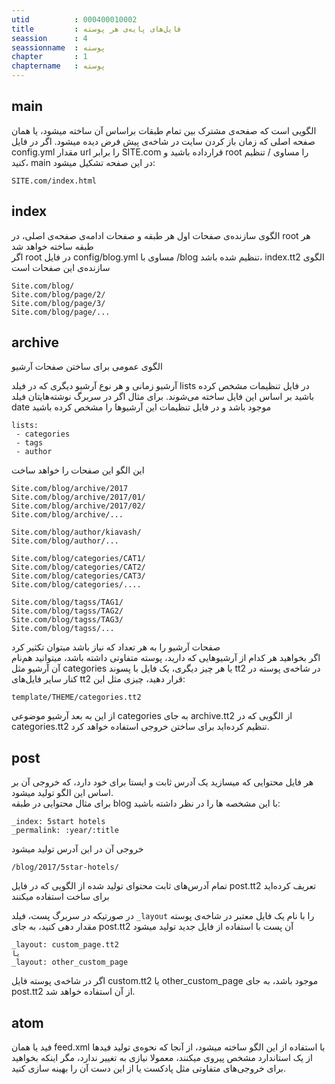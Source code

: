 ```yaml
---
utid          : 000400010002
title         : فایل‌های پایه‌ی هر پوسته
seassion      : 4
seassionname  : پوسته
chapter       : 1
chaptername   : پوسته
---
```



<h2>main</h2>

<p>الگویی است که صفحه‌ی مشترک بین تمام طبقات براساس آن ساخته میشود، یا همان صفحه اصلی که زمان باز کردن سایت در شاخه‌ی پیش فرض دیده میشود.
اگر در فایل config.yml مقدار url را برابر SITE.com قرارداده باشید و root را مساوی / تنظیم کنید، main در این صفحه تشکیل میشود:</p>

<pre><code>SITE.com/index.html
</code></pre>

<h2>index</h2>

<p>الگوی سازنده‌ی صفحات اول هر طبقه و صفحات ادامه‌ی صفحه‌ی اصلی، در root هر طبقه ساخته خواهد شد <br />
اگر root در فایل
    config/blog.yml
مساوی با
    /blog
تنظیم شده باشد، index.tt2 الگوی سازنده‌ی این صفحات است</p>

<pre><code>Site.com/blog/
Site.com/blog/page/2/
Site.com/blog/page/3/
Site.com/blog/page/...
</code></pre>

<h2>archive</h2>

<p>الگوی عمومی برای ساختن صفحات آرشیو</p>

<p>آرشیو زمانی و هر نوع آرشیو دیگری که در فیلد lists در فایل تنظیمات مشخص کرده باشید بر اساس این فایل ساخته می‌شوند.
برای مثال اگر در سربرگ نوشته‌هایتان فیلد date موجود باشد و در فایل تنظیمات این آرشیو‌ها را مشخص کرده باشید</p>

<pre><code>lists:
 - categories
 - tags
 - author
</code></pre>

<p>این الگو این صفحات را خواهد ساخت</p>

<pre><code>Site.com/blog/archive/2017
Site.com/blog/archive/2017/01/
Site.com/blog/archive/2017/02/
Site.com/blog/archive/...

Site.com/blog/author/kiavash/
Site.com/blog/author/...

Site.com/blog/categories/CAT1/
Site.com/blog/categories/CAT2/
Site.com/blog/categories/CAT3/
Site.com/blog/categories/....

Site.com/blog/tagss/TAG1/
Site.com/blog/tagss/TAG2/
Site.com/blog/tagss/TAG3/
Site.com/blog/tagss/...
</code></pre>

<p>صفحات آرشیو را به هر تعداد که نیاز باشد میتوان تکثیر کرد <br />
اگر بخواهید هر کدام از آرشیو‌هایی که دارید، پوسته متفاوتی داشته باشد، میتوانید هم‌نام آن آرشیو مثل categories یا هر چیز دیگری، یک فایل با پسوند tt2 در شاخه‌ی پوسته در کنار سایر فایل‌های tt2 قرار دهید، چیزی مثل این:</p>

<pre><code>template/THEME/categories.tt2
</code></pre>

<p>از این به بعد آرشیو موضوعی categories به جای archive.tt2 از الگویی که در categories.tt2 تنظیم کرده‌اید برای ساختن خروجی استفاده خواهد کرد.</p>

<h2>post</h2>

<p>هر فایل محتوایی که میسازید یک آدرس ثابت و ایستا برای خود دارد، که خروجی آن بر اساس این الگو تولید میشود. <br />
برای مثال محتوایی در طبقه blog با این مشخصه ها را در نظر داشته باشید:</p>

<pre><code>_index: 5start hotels
_permalink: :year/:title
</code></pre>

<p>خروجی آن در این آدرس تولید میشود</p>

<pre><code>/blog/2017/5star-hotels/
</code></pre>

<p>تمام آدرس‌های ثابت محتوای تولید شده از الگویی که در فایل post.tt2 تعریف کرده‌اید برای ساخت استفاده میکنند</p>

<p>در صورتیکه در سربرگ پست، فیلد <code>_layout</code> را با نام یک فایل معتبر در شاخه‌ی پوسته مقدار دهی کنید، به جای post.tt2 آن پست با استفاده از فایل جدید تولید میشود</p>

<pre><code>_layout: custom_page.tt2
یا
_layout: other_custom_page
</code></pre>

<p>اگر در شاخه‌ی پوسته فایل custom.tt2 یا other_custom_page موجود باشد، به جای post.tt2 از آن استفاده خواهد شد.  </p>

<h2>atom</h2>

<p>فید یا همان feed.xml با استفاده از این الگو ساخته میشود، از آنجا که نحوه‌ی تولید فیدها از یک استاندارد مشخص پیروی میکنند، معمولا نیازی به تغییر ندارد، مگر اینکه بخواهید برای خروجی‌های متفاوتی مثل پادکست یا از این دست آن را بهینه سازی کنید.</p>

